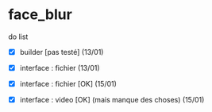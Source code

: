 # face_blur


do list

- [x] builder [pas testé] (13/01)
- [x] interface : fichier (13/01)
- [x] interface : fichier [OK] (15/01)
- [x] interface : video [OK] (mais manque des choses) (15/01)






